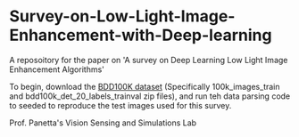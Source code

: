 # Survey-on-Low-Light-Image-Enhancement-with-Deep-learning
A reposoitory for the paper on 'A survey on Deep Learning Low Light Image Enhancement Algorithms'

To begin, download the [BDD100K dataset](https://dl.cv.ethz.ch/bdd100k/data/) (Specifically 100k_images_train and bdd100k_det_20_labels_trainval zip files), and run teh data parsing code to seeded to reproduce the test images used for this survey.


Prof. Panetta's Vision Sensing and Simulations Lab
